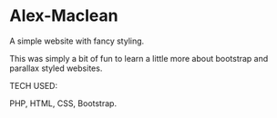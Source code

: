 # Alex-Maclean
A simple website with fancy styling.

This was simply a bit of fun to learn a little more about bootstrap and parallax styled websites.

TECH USED:

PHP, HTML, CSS, Bootstrap.
